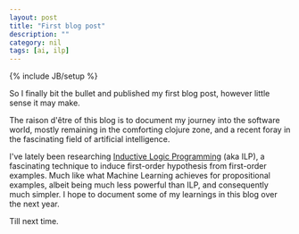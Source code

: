 ```yaml
---
layout: post
title: "First blog post"
description: ""
category: nil
tags: [ai, ilp]
---
```

{% include JB/setup %}

So I finally bit the bullet and published my first blog post, however little sense it may make.

The raison d'être of this blog is to document my journey into the software world, mostly remaining in the comforting clojure zone, and a recent foray in the fascinating field of artificial intelligence.

I've lately been researching [Inductive Logic Programming](http://en.wikipedia.org/wiki/Inductive_logic_programming) (aka ILP), a fascinating technique to induce first-order hypothesis from first-order examples. Much like what Machine Learning achieves for propositional examples, albeit being much less powerful than ILP, and consequently much simpler. I hope to document some of my learnings in this blog over the next year.

Till next time.
